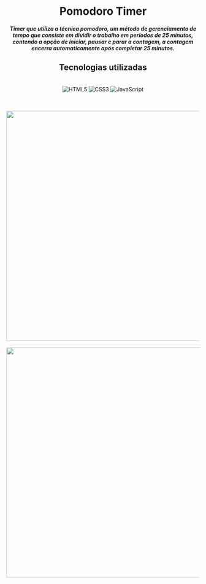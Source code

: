 <h1 align="center">Pomodoro Timer</h1>
<h5 align="center">Timer que utiliza a técnica pomodoro, um método de gerenciamento de tempo que consiste em dividir o trabalho em períodos de 25 minutos, contendo a opção de iniciar, pausar e parar a contagem, a contagem encerra automaticamente após completar 25 minutos. </h5>
<h2 align="center">Tecnologias utilizadas</h2>
<div style="display: inline_block" align="center"><br/>
<img align="center" alt="HTML5" src="https://img.shields.io/badge/HTML5-E34F26?style=for-the-badge&logo=html5&logoColor=white" />
<img align="center" alt="CSS3" src="https://img.shields.io/badge/CSS3-1572B6?style=for-the-badge&logo=css3&logoColor=white" />
<img align="center" alt="JavaScript" src="https://img.shields.io/badge/JavaScript-F7DF1E?style=for-the-badge&logo=javascript&logoColor=black" />
</div>
<br/>
<br/>
<p align="center" > 
  <img src="demo/pomodoroScreen.png" width="600px" />
  <br/>
  <br/>
  <img src="demo/pomodoro.gif"  width="600px" /> 
</p>
